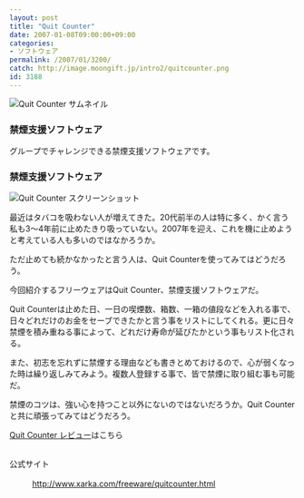 ```yaml
---
layout: post
title: "Quit Counter"
date: 2007-01-08T09:00:00+09:00
categories:
- ソフトウェア
permalink: /2007/01/3200/
catch: http://image.moongift.jp/intro2/quitcounter.png
id: 3188
---
```

 ![Quit Counter サムネイル](http://image.moongift.jp/intro2/quitcounter.t.png "Quit Counter サムネイル")
  

### 禁煙支援ソフトウェア
  
グループでチャレンジできる禁煙支援ソフトウェアです。  
<!--more-->  

### 禁煙支援ソフトウェア
  

![Quit Counter スクリーンショット](http://image.moongift.jp/intro2/quitcounter.png "Quit Counter スクリーンショット")

  

最近はタバコを吸わない人が増えてきた。20代前半の人は特に多く、かく言う私も3～4年前に止めたきり吸っていない。2007年を迎え、これを機に止めようと考えている人も多いのではなかろうか。

  

ただ止めても続かなかったと言う人は、Quit Counterを使ってみてはどうだろう。

  

今回紹介するフリーウェアはQuit Counter、禁煙支援ソフトウェアだ。

  

Quit Counterは止めた日、一日の喫煙数、箱数、一箱の値段などを入れる事で、日々どれだけのお金をセーブできたかと言う事をリストにしてくれる。更に日々禁煙を積み重ねる事によって、どれだけ寿命が延びたかという事もリスト化される。

  

また、初志を忘れずに禁煙する理由なども書きとめておけるので、心が弱くなった時は繰り返しみてみよう。複数人登録する事で、皆で禁煙に取り組む事も可能だ。

  

禁煙のコツは、強い心を持つこと以外にないのではないだろうか。Quit Counterと共に頑張ってみてはどうだろう。

  

[Quit Counter レビュー](http://fw.moongift.jp/review/i-3210.html)はこちら

  
<dl>
<br><dt>公式サイト</dt>
<br><dd><a href="http://www.xarka.com/freeware/quitcounter.html" target="_blank">http://www.xarka.com/freeware/quitcounter.html</a></dd>
<br>
</dl>